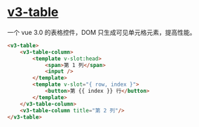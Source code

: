 # [v3-table](https://github.com/chenshenchao/v3-table)

一个 vue 3.0 的表格控件，DOM 只生成可见单元格元素，提高性能。

```html
<v3-table>
    <v3-table-column>
        <template v-slot:head>
            <span>第 1 列</span>
            <input />
        </template>
        <template v-slot="{ row, index }">
            <button>第 {{ index }} 行</button>
        </template>
    </v3-table-column>
    <v3-table-column title="第 2 列"/>
</v3-table>
```
